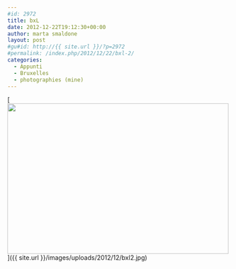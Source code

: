 ```yaml
---
#id: 2972
title: bxL
date: 2012-12-22T19:12:30+00:00
author: marta smaldone
layout: post
#gu#id: http://{{ site.url }}/?p=2972
#permalink: /index.php/2012/12/22/bxl-2/
categories:
  - Appunti
  - Bruxelles
  - photographies (mine)
---
```

[<img class="aligncenter wp-image-2983 size-full" src="{{ site.url }}/images/uploads/2012/12/bxl2.jpg" width="499" height="340" srcset="{{ site.url }}/images/uploads/2012/12/bxl2.jpg 499w, {{ site.url }}/images/uploads/2012/12/bxl2-300x204.jpg 300w" sizes="(max-width: 499px) 100vw, 499px" />]({{ site.url }}/images/uploads/2012/12/bxl2.jpg)